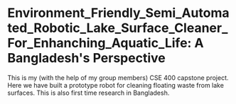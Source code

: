 # Environment_Friendly_Semi_Automated_Robotic_Lake_Surface_Cleaner_For_Enhanching_Aquatic_Life: A Bangladesh's Perspective
This is my (with the help of my group members) CSE 400 capstone project. Here we have built a prototype robot for cleaning floating waste from lake surfaces. This is also first time research in Bangladesh.
